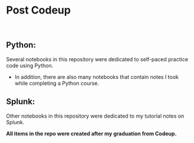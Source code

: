 # Post Codeup

<br>

## Python:
Several notebooks in this repository were dedicated to self-paced practice code using Python.
- In addition, there are also many notebooks that contain notes I took while completing a Python course.

## Splunk:
Other notebooks in this repository were dedicated to my tutorial notes on Splunk. 
<br>

**All items in the repo were created after my graduation from Codeup.**

